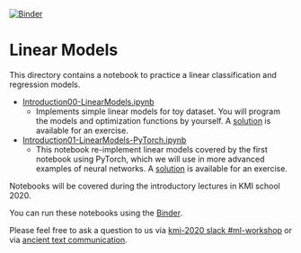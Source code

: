 [![Binder](https://mybinder.org/badge_logo.svg)](https://mybinder.org/v2/gh/drinkingkazu/slacml-kmi2020/HEAD?filepath=LinearModels)

# Linear Models 

This directory contains a notebook to practice a linear classification and regression models.

* [Introduction00-LinearModels.ipynb](/LinearModels/Introduction00-LinearModels.ipynb)
  * Implements simple linear models for toy dataset. You will program the models and optimization functions by yourself. A [solution](/LinearModels/Introduction00-LinearModels-Solution.ipynb) is available for an exercise.
* [Introduction01-LinearModels-PyTorch.ipynb](/LinearModels/Introduction01-LinearModels-PyTorch.ipynb)
  * This notebook re-implement linear models covered by the first notebook using PyTorch, which we will use in more advanced examples of neural networks. A [solution](/LinearModels/Introduction01-LinearModels-PyTorch-Solution.ipynb) is available for an exercise.

Notebooks will be covered during the introductory lectures in KMI school 2020.

You can run these notebooks using the [Binder](https://mybinder.org/v2/gh/drinkingkazu/slacml-kmi2020/HEAD?filepath=LinearModels).

Please feel free to ask a question to us via [kmi-2020 slack #ml-workshop](https://kmi-2020.slack.com/app_redirect?channel=ml-workshop) or via [ancient text communication](mailto:kterao@slac.stanford.edu).
